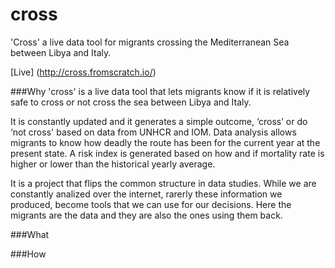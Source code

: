 # cross
'Cross' a live data tool for migrants crossing the Mediterranean Sea between Libya and Italy.

[Live] (http://cross.fromscratch.io/)

###Why
'cross' is a live data tool that lets migrants know if it is relatively safe to cross or not cross the sea between Libya and Italy.

It is constantly updated and it generates a simple outcome, ‘cross’ or do ‘not cross' based on data from UNHCR and IOM. Data analysis allows migrants to know how deadly the route has been for the current year at the present state. A risk index is generated based on how and if mortality rate is higher or lower than the historical yearly average.

It is a project that flips the common structure in data studies. While we are constantly analized over the internet, rarerly these information we produced, become tools that we can use for our decisions. Here the migrants are the data and they are also the ones using them back.

###What

###How
